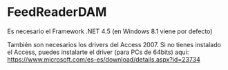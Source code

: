 # FeedReaderDAM

Es necesario el Framework .NET 4.5 (en Windows 8.1 viene por defecto)

También son necesarios los drivers del Access 2007. Si no tienes instalado el Access, puedes instalarte el driver (para PCs de 64bits) aqui:
https://www.microsoft.com/es-es/download/details.aspx?id=23734
